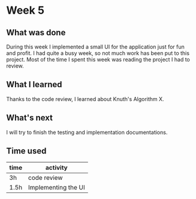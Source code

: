 # Week 5

## What was done
During this week I implemented a small UI for the application just for fun and
profit. I had quite a busy week, so not much work has been put to this project.
Most of the time I spent this week was reading the project I had to review.

## What I learned
Thanks to the code review, I learned about Knuth's Algorithm X.

## What's next
I will try to finish the testing and implementation documentations.

## Time used
time | activity |
-----|----------|
  3h | code review |
  1.5h | Implementing the UI |
